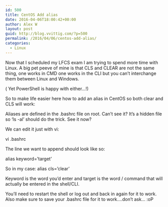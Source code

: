 ```yaml
---
id: 500
title: CentOS Add alias
date: 2016-04-06T18:00:42+00:00
author: Alex W
layout: post
guid: http://blog.vvittig.com/?p=500
permalink: /2016/04/06/centos-add-alias/
categories:
  - Linux
---
```

Now that I scheduled my LFCS exam I am trying to spend more time with Linux. A big pet peeve of mine is that CLS and CLEAR are not the same thing, one works in CMD one works in the CLI but you can&#8217;t interchange them between Linux and Windows.

( Yet PowerShell is happy with either&#8230;!)

So to make life easier here how to add an alias in CentOS so both clear and CLS will work:

Aliases are defined in the .bashrc file on root. Can&#8217;t see it? It&#8217;s a hidden file so &#8216;ls -al&#8217; should do the trick. See it now?

We can edit it just with vi:

vi .bashrc

The line we want to append should look like so:

alias keyword=&#8217;target&#8217;

So in my case: alias cls=&#8217;clear&#8217;

Keyword is the word you&#8217;d enter and target is the word / command that will actually be entered in the shell/CLI.

You&#8217;ll need to restart the shell or log out and back in again for it to work. Also make sure to save your .bashrc file for it to work&#8230;.don&#8217;t ask&#8230; :oP